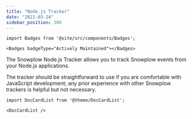 ```yaml
---
title: "Node.js Tracker"
date: "2021-03-24"
sidebar_position: 300
---
```


```mdx-code-block
import Badges from '@site/src/components/Badges';

<Badges badgeType="Actively Maintained"></Badges>
```

The Snowplow Node.js Tracker allows you to track Snowplow events from your Node.js applications.

The tracker should be straightforward to use if you are comfortable with JavaScript development; any prior experience with other Snowplow trackers is helpful but not necessary.

```mdx-code-block
import DocCardList from '@theme/DocCardList';

<DocCardList />
```
